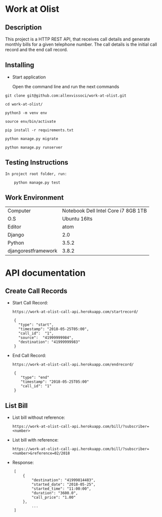 # Work at Olist

## Description

This project is a HTTP REST API, that receives call details and generate monthly bills for a given telephone number.
The call details is the initial call record and the end call record.

## Installing

* Start application

	Open the command line and run the next commands

```console
git clone git@github.com:allexvissoci/work-at-olist.git
```
```console
cd work-at-olist/
```
```console
python3 -m venv env
```
```console
source env/bin/activate
```
```console
pip install -r requirements.txt
```
```console
python manage.py migrate
```
```console
python manage.py runserver
```

## Testing Instructions

	In project root folder, run:

```console
	python manage.py test
```


## Work Environment

|   |    |
|---|---|
|  Computer | Notebook Dell Intel Core i7 8GB 1TB |
|  O.S | Ubuntu 16lts  |
|  Editor | atom  |
|  Django| 2.0 |
|  Python |  3.5.2 |
|  djangorestframework | 3.8.2 |

# API documentation

## Create Call Records

* Start Call Record:

	`https://work-at-olist-call-api.herokuapp.com/startrecord/`

```
	{
	  "type": "start",
	  "timestamp": "2018-05-25T05:00",
	  "call_id":  "1",
	  "source":  "41999999984",
	  "destination": "41999999983"
	}
```

* End Call Record:

	`https://work-at-olist-call-api.herokuapp.com/endrecord/`

```
	{
	   "type": "end"
	   "timestamp": "2018-05-25T05:00"
	   "call_id": "1"
	}
```

## List Bill

* List bill without reference:

	`https://work-at-olist-call-api.herokuapp.com/bill/?subscriber=<number>`

* List bill with reference:

	`https://work-at-olist-call-api.herokuapp.com/bill/?subscriber=<number>&reference=02/2018`

* Response:

```
	[
	    {
	        "destination": "41999814483",
	        "started_date": "2018-05-25",
	        "started_time": "11:00:00",
	        "duration": "3600.0",
	        "call_price": "1.00"
	    },
			...
	]
```
